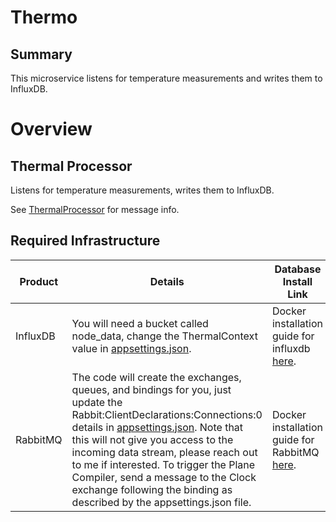 # Thermo

## Summary

This microservice listens for temperature measurements and writes them to
InfluxDB.

# Overview

## Thermal Processor

Listens for temperature measurements, writes them to InfluxDB. 

See [ThermalProcessor](Application/Processors/ThermalProcessor.cs) for message info.

## Required Infrastructure
|Product|Details|Database Install Link|
|-|-|-|
|InfluxDB| You will need a bucket called node_data, change the ThermalContext value in [appsettings.json](Application/appsettings.json).| Docker installation guide for influxdb [here](https://hub.docker.com/_/influxdb).|
|RabbitMQ| The code will create the exchanges, queues, and bindings for you, just update the Rabbit:ClientDeclarations:Connections:0 details in [appsettings.json](Application/appsettings.json). Note that this will not give you access to the incoming data stream, please reach out to me if interested.  To trigger the Plane Compiler, send a message to the Clock exchange following the binding as described by the appsettings.json file.| Docker installation guide for RabbitMQ [here](https://hub.docker.com/_/rabbitmq).|

